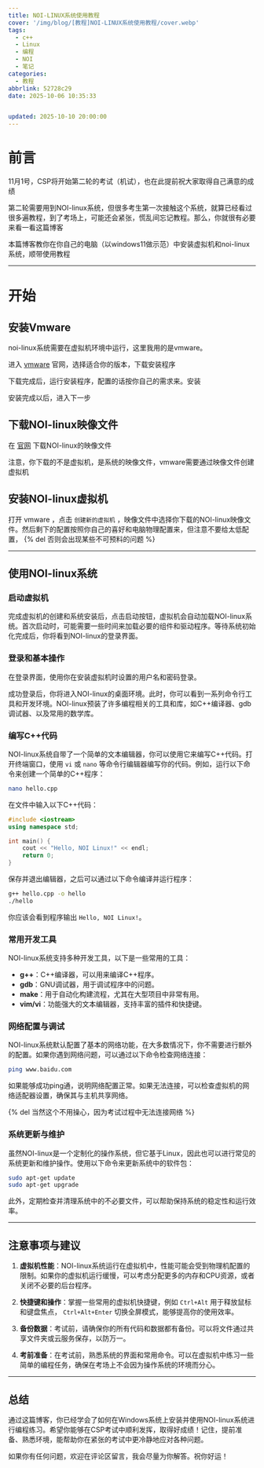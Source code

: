 ```yaml
---
title: NOI-LINUX系统使用教程
cover: '/img/blog/[教程]NOI-LINUX系统使用教程/cover.webp'
tags:
  - c++
  - Linux
  - 编程
  - NOI
  - 笔记
categories:
  - 教程
abbrlink: 52728c29
date: 2025-10-06 10:35:33


updated: 2025-10-10 20:00:00
---
```


# 前言

11月1号，CSP将开始第二轮的考试（机试），也在此提前祝大家取得自己满意的成绩

第二轮需要用到NOI-linux系统，但很多考生第一次接触这个系统，就算已经看过很多遍教程，到了考场上，可能还会紧张，慌乱间忘记教程。那么，你就很有必要来看一看这篇博客

本篇博客教你在你自己的电脑（以windows11做示范）中安装虚拟机和noi-linux系统，顺带使用教程

---

# 开始

## 安装Vmware

noi-linux系统需要在虚拟机环境中运行，这里我用的是vmware。

进入 [vmware](https://vmware.vmecum.com/#goods) 官网，选择适合你的版本，下载安装程序

下载完成后，运行安装程序，配置的话按你自己的需求来。安装

安装完成以后，进入下一步

## 下载NOI-linux映像文件

在 [官网](https://www.noi.cn/gynoi/jsgz/2021-07-16/732450.shtml) 下载NOI-linux的映像文件

注意，你下载的不是虚拟机，是系统的映像文件，vmware需要通过映像文件创建虚拟机

## 安装NOI-linux虚拟机

打开 vmware ，点击 ``创建新的虚拟机`` ，映像文件中选择你下载的NOI-linux映像文件。然后剩下的配置按照你自己的喜好和电脑物理配置来，但注意不要给太低配置， {% del 否则会出现某些不可预料的问题 %}

---

## 使用NOI-linux系统

### 启动虚拟机

完成虚拟机的创建和系统安装后，点击启动按钮，虚拟机会自动加载NOI-linux系统。首次启动时，可能需要一些时间来加载必要的组件和驱动程序。等待系统初始化完成后，你将看到NOI-linux的登录界面。

### 登录和基本操作

在登录界面，使用你在安装虚拟机时设置的用户名和密码登录。

成功登录后，你将进入NOI-linux的桌面环境。此时，你可以看到一系列命令行工具和开发环境。NOI-linux预装了许多编程相关的工具和库，如C++编译器、gdb调试器、以及常用的数学库。

### 编写C++代码

NOI-linux系统自带了一个简单的文本编辑器，你可以使用它来编写C++代码。打开终端窗口，使用 `vi` 或 `nano` 等命令行编辑器编写你的代码。例如，运行以下命令来创建一个简单的C++程序：

```bash
nano hello.cpp
```

在文件中输入以下C++代码：

```cpp
#include <iostream>
using namespace std;

int main() {
    cout << "Hello, NOI Linux!" << endl;
    return 0;
}
```

保存并退出编辑器，之后可以通过以下命令编译并运行程序：

```bash
g++ hello.cpp -o hello
./hello
```

你应该会看到程序输出 `Hello, NOI Linux!`。

### 常用开发工具

NOI-linux系统支持多种开发工具，以下是一些常用的工具：

* **g++**：C++编译器，可以用来编译C++程序。
* **gdb**：GNU调试器，用于调试程序中的问题。
* **make**：用于自动化构建流程，尤其在大型项目中非常有用。
* **vim/vi**：功能强大的文本编辑器，支持丰富的插件和快捷键。

### 网络配置与调试

NOI-linux系统默认配置了基本的网络功能，在大多数情况下，你不需要进行额外的配置。如果你遇到网络问题，可以通过以下命令检查网络连接：

```bash
ping www.baidu.com
```

如果能够成功ping通，说明网络配置正常。如果无法连接，可以检查虚拟机的网络适配器设置，确保其与主机共享网络。

{% del 当然这个不用操心，因为考试过程中无法连接网络 %}

### 系统更新与维护

虽然NOI-linux是一个定制化的操作系统，但它基于Linux，因此也可以进行常见的系统更新和维护操作。使用以下命令来更新系统中的软件包：

```bash
sudo apt-get update
sudo apt-get upgrade
```

此外，定期检查并清理系统中的不必要文件，可以帮助保持系统的稳定性和运行效率。

---

## 注意事项与建议

1. **虚拟机性能**：NOI-linux系统运行在虚拟机中，性能可能会受到物理机配置的限制。如果你的虚拟机运行缓慢，可以考虑分配更多的内存和CPU资源，或者关闭不必要的后台程序。

2. **快捷键和操作**：掌握一些常用的虚拟机快捷键，例如 `Ctrl+Alt` 用于释放鼠标和键盘焦点， `Ctrl+Alt+Enter` 切换全屏模式，能够提高你的使用效率。

3. **备份数据**：考试前，请确保你的所有代码和数据都有备份。可以将文件通过共享文件夹或云服务保存，以防万一。

4. **考前准备**：在考试前，熟悉系统的界面和常用命令。可以在虚拟机中练习一些简单的编程任务，确保在考场上不会因为操作系统的环境而分心。

---

## 总结

通过这篇博客，你已经学会了如何在Windows系统上安装并使用NOI-linux系统进行编程练习。希望你能够在CSP考试中顺利发挥，取得好成绩！记住，提前准备、熟悉环境，能帮助你在紧张的考试中更冷静地应对各种问题。

如果你有任何问题，欢迎在评论区留言，我会尽量为你解答。祝你好运！
